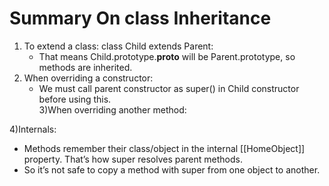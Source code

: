 # Summary On class Inheritance 
1) To extend a class: class Child extends Parent:<br/>
    + That means Child.prototype.__proto__ will be Parent.prototype, so methods are inherited.<br/>
2) When overriding a constructor:<br/>
    + We must call parent constructor as super() in Child constructor before using this.<br/>
3)When overriding another method:<br/>
    
4)Internals:<br/>
  + Methods remember their class/object in the internal [[HomeObject]] property. That’s how super 
   resolves parent methods.
  + So it’s not safe to copy a method with super from one object to another.
